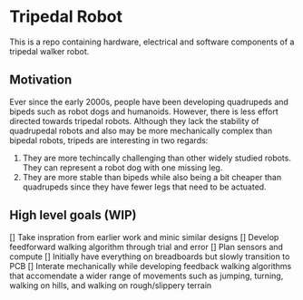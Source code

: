 # Tripedal Robot

This is a repo containing hardware, electrical and software components of a tripedal walker robot.

## Motivation

Ever since the early 2000s, people have been developing quadrupeds and bipeds such as robot dogs and humanoids. However, there is less effort directed towards tripedal robots. Although they lack the stability of quadrupedal robots and also may be more mechanically complex than bipedal robots, tripeds are interesting in two regards:
1. They are more techincally challenging than other widely studied robots. They can represent a robot dog with one missing leg.
2. They are more stable than bipeds while also being a bit cheaper than quadrupeds since they have fewer legs that need to be actuated.

## High level goals (WIP)

[] Take inspration from earlier work and minic similar designs
[] Develop feedforward walking algorithm through trial and error
[] Plan sensors and compute
[] Initially have everything on breadboards but slowly transition to PCB
[] Interate mechanically while developing feedback walking algorithms that accomendate a wider range of movements such as jumping, turning, walking on hills, and walking on rough/slippery terrain
